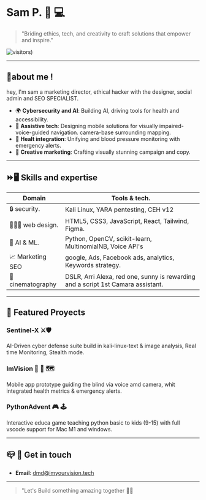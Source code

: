 # Sam P. 🚀 💻 

>"Briding ethics, tech, and creativity to craft solutions that empower and inspire."

![visitors](https://hitluf.com/badge/Sammxes))

---

## 👋about me !

hey, I'm sam  a marketing director, ethical hacker with the designer, social admin and SEO SPECIALIST.

  - 🌍 **Cybersecurity and AI**: Building AI, driving tools for health and accessibility.
  - 🤖 **Assistive tech**: Designing mobile solutions for visually impaired-voice-guided navigation. camera-base surrounding mapping.
  - 💉 **Healt integration**: Unifying and blood pressure monitoring with emergency alerts.
  - 🎨 **Creative marketing**: Crafting visually stunning campaign and copy.

---

  ## ⏩🖥️ Skills and expertise
  
  |   Domain         |     Tools & tech.                                |
  |------------------|---------------------------------------------------
  | 🔒 security.     | Kali Linux, YARA pentesting, CEH v12
  | 👨🏽‍💻 web design.   | HTML5, CSS3, JavaScript, React, Tailwind, Figma.
  | 🤖 AI & ML.      | Python, OpenCV, scikit-learn, MultinomialNB, Voice API's
  | 📈 Marketing SEO | google, Ads, Facebook ads, analytics, Keywords strategy.
  | 🎥 cinematography| DSLR, Arri Alexa, red one, sunny is rewarding and a script 1st Camara assistant.

---

  ## 🧾 Featured Proyects

  ### Sentinel-X ⚔️🛡️
  AI-Driven cyber defense suite build in kali-linux-text & image analysis, Real time Monitoring, Stealth mode.

  ### ImVision 👀 🧭 🗺️
  Mobile app prototype guiding the blind via voice amd camera, whit integrated health metrics & emergency alerts.

  ### PythonAdvent 🎮 🕹️
  Interactive educa  game teaching python basic to kids (9-15) with full vscode support for Mac M1 and windows.

---

  ## 📪 📩 Get in touch 

  - **Email**: [dmd@imyourvision.tech](mailto:dmd@imyourvision.tech)

---

> "Let's Build something amazing together 🧑‍🚀

 
<!---
Sammxes/Sammxes is a ✨ special ✨ repository because its `README.md` (this file) appears on your GitHub profile.
You can click the Preview link to take a look at your changes.
--->

<!---
Sammxes/Sammxes is a ✨ special ✨ repository because its `README.md` (this file) appears on your GitHub profile.
You can click the Preview link to take a look at your changes.
--->
